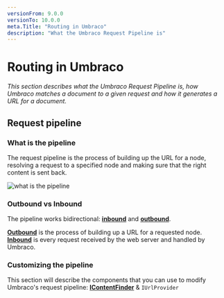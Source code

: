 ```yaml
---
versionFrom: 9.0.0
versionTo: 10.0.0
meta.Title: "Routing in Umbraco"
description: "What the Umbraco Request Pipeline is"
---
```


# Routing in Umbraco

_This section describes what the Umbraco Request Pipeline is, how Umbraco matches a document to a given request and how it generates a URL for a document._

## Request pipeline

### What is the pipeline

The request pipeline is the process of building up the URL for a node, resolving a request to a specified node and making sure that the right content is sent back.

![what is the pipeline](images/what-is-the-pipeline.png)

### Outbound vs Inbound

The pipeline works bidirectional: **[inbound](inbound-pipeline.md)** and **[outbound](outbound-pipeline.md)**.

**[Outbound](outbound-pipeline.md)** is the process of building up a URL for a requested node. **[Inbound](inbound-pipeline.md)** is every request received by the web server and handled by Umbraco.

### Customizing the pipeline

This section will describe the components that you can use to modify Umbraco's request pipeline: **[IContentFinder](IContentFinder.md)** & `IUrlProvider`
